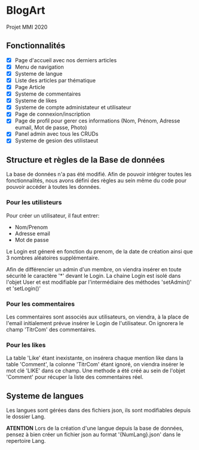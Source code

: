 # BlogArt

Projet MMI 2020

## Fonctionnalités

- [x] Page d'accueil avec nos derniers articles
- [x] Menu de navigation
- [x] Systeme de langue
- [x] Liste des articles par thématique
- [x] Page Article
- [x] Systeme de commentaires
- [x] Systeme de likes
- [x] Systeme de compte administateur et utilisateur
- [x] Page de connexion/inscription
- [x] Page de profil pour gerer ces informations (Nom, Prénom, Adresse eumail, Mot de passe, Photo)
- [x] Panel admin avec tous les CRUDs
- [x] Systeme de gesion des utilistaeut

## Structure et règles de la Base de données

La base de données n'a pas été modifié.
Afin de pouvoir intégrer toutes les fonctionnalités, nous avons défini des règles au sein même du code pour pouvoir accéder à toutes les données.

### Pour les utilisteurs

Pour créer un utilisateur, il faut entrer:
- Nom/Prenom
- Adresse email
- Mot de passe

Le Login est géneré en fonction du prenom, de la date de création ainsi que 3 nombres aléatoires supplémentaire.

Afin de différencier un admin d'un membre, on viendra insérer en toute sécurité le caractère '*' devant le Login.
La chaine Login est isolé dans l'objet User et est modifiable par l'intermédiaire des méthodes 'setAdmin()' et 'setLogin()'

### Pour les commentaires

Les commentaires sont associés aux utilisateurs, on viendra, à la place de l'email initialement prévue insérer le Login de l'utilisateur.
On ignorera le champ 'TitrCom' des commentaires.

### Pour les likes

La table 'Like' étant inexistante, on insérera chaque mention like dans la table 'Comment', la colonne 'TitrCom' étant ignoré, on viendra insérer le mot clé 'LIKE' dans ce champ.
Une methode a été créé au sein de l'objet 'Comment' pour récuper la liste des commentaires réel.

## Systeme de langues

Les langues sont gérées dans des fichiers json, ils sont modifiables depuis le dossier Lang.

**ATENTION** Lors de la création d'une langue depuis la base de données, pensez à bien créer un fichier json au format '{NumLang}.json' dans le repertoire Lang.
